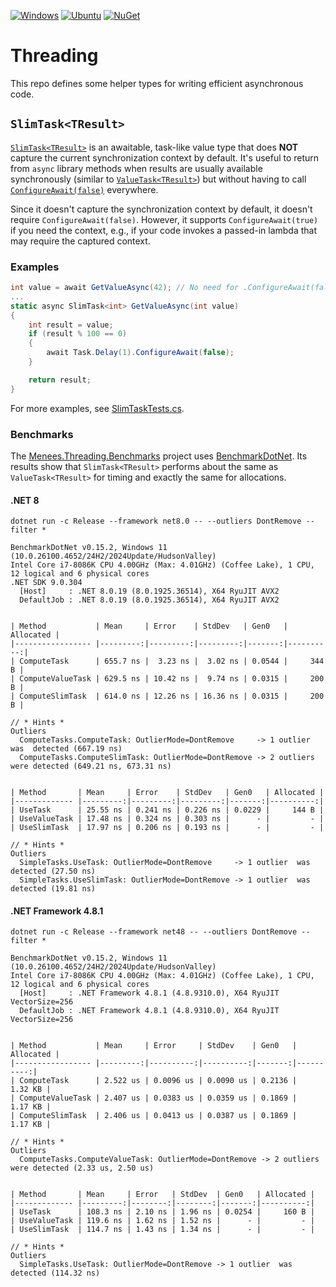[![Windows](https://github.com/menees/Threading/actions/workflows/windows.yml/badge.svg)](https://github.com/menees/Threading/actions/workflows/windows.yml)
[![Ubuntu](https://github.com/menees/Threading/actions/workflows/ubuntu.yml/badge.svg)](https://github.com/menees/Threading/actions/workflows/ubuntu.yml)
[![NuGet](https://img.shields.io/nuget/vpre/Menees.Threading)](https://www.nuget.org/packages/Menees.Threading/)

# Threading
This repo defines some helper types for writing efficient asynchronous code.

## `SlimTask<TResult>`
[`SlimTask<TResult>`](src/Menees.Threading/Tasks/SlimTask.cs) is an awaitable, task-like value type that does **NOT** capture the current synchronization context by default.
It's useful to return from `async` library methods when results are usually available synchronously (similar to [`ValueTask<TResult>`](https://learn.microsoft.com/en-us/dotnet/api/system.threading.tasks.valuetask-1)) but without having to call [`ConfigureAwait(false)`](https://devblogs.microsoft.com/dotnet/configureawait-faq/#when-should-i-use-configureawait(false)) everywhere.

Since it doesn't capture the synchronization context by default, it doesn't require `ConfigureAwait(false)`. However, it supports `ConfigureAwait(true)` if you need the context, e.g., if your code invokes a passed-in lambda that may require the captured context.

### Examples
``` C#
int value = await GetValueAsync(42); // No need for .ConfigureAwait(false) with SlimTask
...
static async SlimTask<int> GetValueAsync(int value)
{
	int result = value;
	if (result % 100 == 0)
	{
		await Task.Delay(1).ConfigureAwait(false);
	}

	return result;
}
```
For more examples, see [SlimTaskTests.cs](tests/Menees.Threading.Tests/Tasks/SlimTaskTests.cs).

### Benchmarks
The [Menees.Threading.Benchmarks](tests/Menees.Threading.Benchmarks) project uses [BenchmarkDotNet](https://benchmarkdotnet.org/). Its results show that `SlimTask<TResult>` performs about the same as `ValueTask<TResult>` for timing and exactly the same for allocations.

#### .NET 8
`dotnet run -c Release --framework net8.0 -- --outliers DontRemove --filter *`
``` Text
BenchmarkDotNet v0.15.2, Windows 11 (10.0.26100.4652/24H2/2024Update/HudsonValley)
Intel Core i7-8086K CPU 4.00GHz (Max: 4.01GHz) (Coffee Lake), 1 CPU, 12 logical and 6 physical cores
.NET SDK 9.0.304
  [Host]     : .NET 8.0.19 (8.0.1925.36514), X64 RyuJIT AVX2
  DefaultJob : .NET 8.0.19 (8.0.1925.36514), X64 RyuJIT AVX2


| Method           | Mean     | Error    | StdDev   | Gen0   | Allocated |
|----------------- |---------:|---------:|---------:|-------:|----------:|
| ComputeTask      | 655.7 ns |  3.23 ns |  3.02 ns | 0.0544 |     344 B |
| ComputeValueTask | 629.5 ns | 10.42 ns |  9.74 ns | 0.0315 |     200 B |
| ComputeSlimTask  | 614.0 ns | 12.26 ns | 16.36 ns | 0.0315 |     200 B |

// * Hints *
Outliers
  ComputeTasks.ComputeTask: OutlierMode=DontRemove     -> 1 outlier  was  detected (667.19 ns)
  ComputeTasks.ComputeSlimTask: OutlierMode=DontRemove -> 2 outliers were detected (649.21 ns, 673.31 ns)


| Method       | Mean     | Error    | StdDev   | Gen0   | Allocated |
|------------- |---------:|---------:|---------:|-------:|----------:|
| UseTask      | 25.55 ns | 0.241 ns | 0.226 ns | 0.0229 |     144 B |
| UseValueTask | 17.48 ns | 0.324 ns | 0.303 ns |      - |         - |
| UseSlimTask  | 17.97 ns | 0.206 ns | 0.193 ns |      - |         - |

// * Hints *
Outliers
  SimpleTasks.UseTask: OutlierMode=DontRemove     -> 1 outlier  was  detected (27.50 ns)
  SimpleTasks.UseSlimTask: OutlierMode=DontRemove -> 1 outlier  was  detected (19.81 ns)
```

#### .NET Framework 4.8.1
`dotnet run -c Release --framework net48 -- --outliers DontRemove --filter *`
``` Text
BenchmarkDotNet v0.15.2, Windows 11 (10.0.26100.4652/24H2/2024Update/HudsonValley)
Intel Core i7-8086K CPU 4.00GHz (Max: 4.01GHz) (Coffee Lake), 1 CPU, 12 logical and 6 physical cores
  [Host]     : .NET Framework 4.8.1 (4.8.9310.0), X64 RyuJIT VectorSize=256
  DefaultJob : .NET Framework 4.8.1 (4.8.9310.0), X64 RyuJIT VectorSize=256


| Method           | Mean     | Error     | StdDev    | Gen0   | Allocated |
|----------------- |---------:|----------:|----------:|-------:|----------:|
| ComputeTask      | 2.522 us | 0.0096 us | 0.0090 us | 0.2136 |   1.32 KB |
| ComputeValueTask | 2.407 us | 0.0383 us | 0.0359 us | 0.1869 |   1.17 KB |
| ComputeSlimTask  | 2.406 us | 0.0413 us | 0.0387 us | 0.1869 |   1.17 KB |

// * Hints *
Outliers
  ComputeTasks.ComputeValueTask: OutlierMode=DontRemove -> 2 outliers were detected (2.33 us, 2.50 us)


| Method       | Mean     | Error   | StdDev  | Gen0   | Allocated |
|------------- |---------:|--------:|--------:|-------:|----------:|
| UseTask      | 108.3 ns | 2.10 ns | 1.96 ns | 0.0254 |     160 B |
| UseValueTask | 119.6 ns | 1.62 ns | 1.52 ns |      - |         - |
| UseSlimTask  | 114.7 ns | 1.43 ns | 1.34 ns |      - |         - |

// * Hints *
Outliers
  SimpleTasks.UseTask: OutlierMode=DontRemove -> 1 outlier  was  detected (114.32 ns)
```
